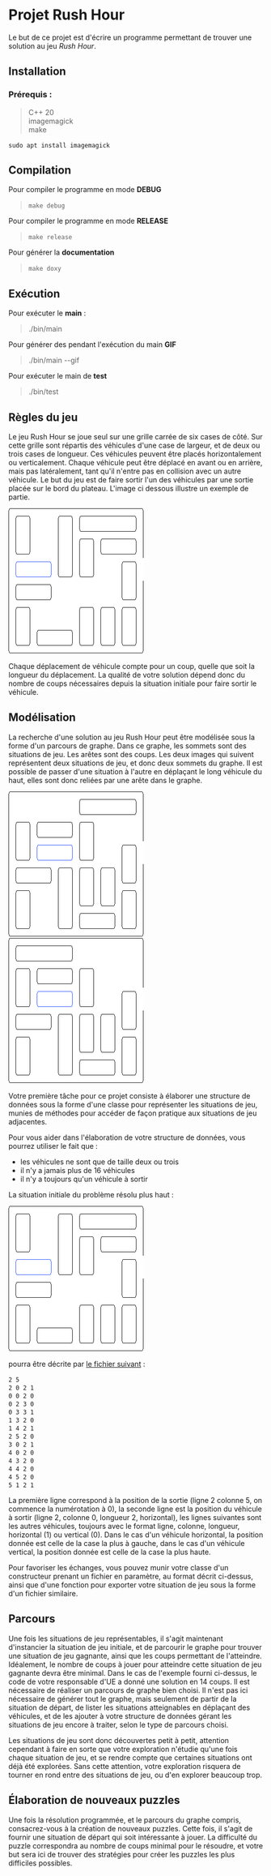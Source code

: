 # Projet Rush Hour

Le but de ce projet est d'écrire un programme permettant de trouver une
solution au jeu *Rush Hour*.

## Installation  

### Prérequis :  
> C++ 20  
> imagemagick  
> make

```
sudo apt install imagemagick
```

## Compilation  

Pour compiler le programme en mode **DEBUG**
> ```make debug```

Pour compiler le programme en mode **RELEASE**
> ```make release```

Pour générer la **documentation**
> ```make doxy```

## Exécution

Pour exécuter le **main** : 

> ./bin/main

Pour générer des pendant l'exécution du main **GIF**

> ./bin/main --gif

Pour exécuter le main de **test** 

> ./bin/test



## Règles du jeu

Le jeu Rush Hour se joue seul sur une grille carrée de six cases de côté. Sur
cette grille sont répartis des véhicules d'une case de largeur, et de deux ou
trois cases de longueur. Ces véhicules peuvent être placés horizontalement ou
verticalement. Chaque véhicule peut être déplacé en avant ou en arrière, mais
pas latéralement, tant qu'il n'entre pas en collision avec un autre véhicule.
Le but du jeu est de faire sortir l'un des véhicules par une sortie placée sur
le bord du plateau. L'image ci dessous illustre un exemple de partie.

![Exemple Rush Hour](Sujet/rush_hour.gif)

Chaque déplacement de véhicule compte pour un coup, quelle que soit la longueur
du déplacement. La qualité de votre solution dépend donc du nombre de coups
nécessaires depuis la situation initiale pour faire sortir le véhicule.

## Modélisation

La recherche d'une solution au jeu Rush Hour peut être modélisée sous la forme
d'un parcours de graphe. Dans ce graphe, les sommets sont des situations de jeu.
Les arêtes sont des coups. Les deux images qui suivent représentent deux
situations de jeu, et donc deux sommets du graphe. Il est possible de passer
d'une situation à l'autre en déplaçant le long véhicule du haut, elles sont donc
reliées par une arête dans le graphe.

![Situation depart](Sujet/rush_hour_situation_start.png)
&nbsp;&nbsp;&nbsp;&nbsp;&nbsp;&nbsp;
![Situation fin](Sujet/rush_hour_situation_end.png)

Votre première tâche pour ce projet consiste à élaborer une structure de données
sous la forme d'une classe pour représenter les situations de jeu, munies de 
méthodes pour accéder de façon pratique aux situations de jeu adjacentes.

Pour vous aider dans l'élaboration de votre structure de données, vous pourrez
utiliser le fait que :

* les véhicules ne sont que de taille deux ou trois
* il n'y a jamais plus de 16 véhicules
* il n'y a toujours qu'un véhicule à sortir

La situation initiale du problème résolu plus haut :

![Situation initiale](Sujet/rush_hour_initial.png)

pourra être décrite par [le fichier suivant](Sujet/puzzle.txt) :

```
2 5
2 0 2 1
0 0 2 0
0 2 3 0
0 3 3 1
1 3 2 0
1 4 2 1
2 5 2 0
3 0 2 1
4 0 2 0
4 3 2 0
4 4 2 0
4 5 2 0
5 1 2 1
```
La première ligne correspond à la position de la sortie (ligne 2 colonne 5, on
commence la numérotation à 0), la seconde ligne est la position du véhicule à
sortir (ligne 2, colonne 0, longueur 2, horizontal), les lignes suivantes sont
les autres véhicules, toujours avec le format ligne, colonne, longueur,
horizontal (1) ou vertical (0). Dans le cas d'un véhicule horizontal, la
position donnée est celle de la case la plus à gauche, dans le cas d'un véhicule
vertical, la position donnée est celle de la case la plus haute.

Pour favoriser les échanges, vous pouvez munir votre classe d'un constructeur
prenant un fichier en paramètre, au format décrit ci-dessus, ainsi que d'une
fonction pour exporter votre situation de jeu sous la forme d'un fichier
similaire.

## Parcours

Une fois les situations de jeu représentables, il s'agit maintenant d'instancier
la situation de jeu initiale, et de parcourir le graphe pour trouver une
situation de jeu gagnante, ainsi que les coups permettant de l'atteindre.
Idéalement, le nombre de coups à jouer pour atteindre cette situation de jeu
gagnante devra être minimal. Dans le cas de l'exemple fourni ci-dessus, le code
de votre responsable d'UE a donné une solution en 14 coups. Il est nécessaire de
réaliser un parcours de graphe bien choisi. Il n'est pas ici nécessaire de
générer tout le graphe, mais seulement de partir de la situation de départ, de
lister les situations atteignables en déplaçant des véhicules, et de les ajouter
à votre structure de données gérant les situations de jeu encore à traiter,
selon le type de parcours choisi.

Les situations de jeu sont donc découvertes petit à petit, attention cependant à
faire en sorte que votre exploration n'étudie qu'une fois chaque situation de
jeu, et se rendre compte que certaines situations ont déjà été explorées. Sans
cette attention, votre exploration risquera de tourner en rond entre des
situations de jeu, ou d'en explorer beaucoup trop.

## Élaboration de nouveaux puzzles

Une fois la résolution programmée, et le parcours du graphe compris,
consacrez-vous à la création de nouveaux puzzles. Cette fois, il s'agit de
fournir une situation de départ qui soit intéressante à jouer. La difficulté du
puzzle correspondra au nombre de coups minimal pour le résoudre, et votre but
sera ici de trouver des stratégies pour créer les puzzles les plus difficiles
possibles.

